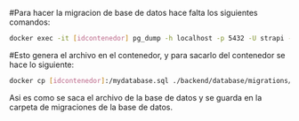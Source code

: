 #Para hacer la migracion de base de datos hace falta los siguientes comandos:
```bash
docker exec -it [idcontenedor] pg_dump -h localhost -p 5432 -U strapi -d strapi -F p -E UTF-8 --no-comments -f /mydatabase.sql
```

#Esto genera el archivo en el contenedor, y para sacarlo del contenedor se hace lo siguiente:
```bash
docker cp [idcontenedor]:/mydatabase.sql ./backend/database/migrations/
```
Asi es como se saca el archivo de la base de datos y se guarda en la carpeta de migraciones de la base de datos.
